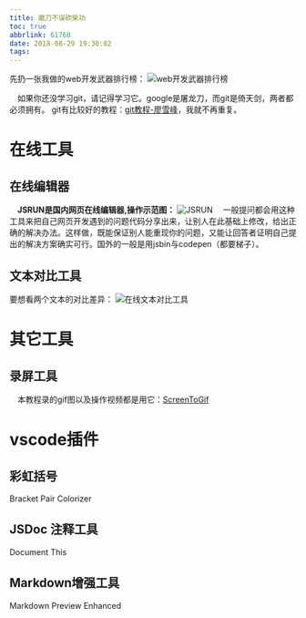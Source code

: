 ```yaml
---
title: 磨刀不误砍柴功
toc: true
abbrlink: 61760
date: 2018-08-29 19:30:02
tags:
---
```

先扔一张我做的web开发武器排行榜：
![web开发武器排行榜](http://ww1.sinaimg.cn/large/005BIQVbgy1fuxclojuspj30if1e9diq.jpg)

&emsp;如果你还没学习git，请记得学习它。google是屠龙刀，而git是倚天剑，两者都必须拥有。 git有比较好的教程：[git教程-廖雪峰](https://www.liaoxuefeng.com/wiki/0013739516305929606dd18361248578c67b8067c8c017b000)，我就不再重复。

# 在线工具
## 在线编辑器
<script async src="//jsrun.net/KmgKp/embed/html,result/light/"></script>
&emsp;__JSRUN是国内网页在线编辑器,操作示范图：__ 
![JSRUN](http://ww1.sinaimg.cn/large/005BIQVbgy1fuojmp8nkij30tf06z0sz.jpg)
&emsp;一般提问都会用这种工具来把自己网页开发遇到的问题代码分享出来，让别人在此基础上修改，给出正确的解决办法。这样做，既能保证别人能重现你的问题，又能让回答者证明自己提出的解决方案确实可行。国外的一般是用jsbin与codepen（都要梯子）。

## 文本对比工具
要想看两个文本的对比差异：
![在线文本对比工具](http://ww1.sinaimg.cn/large/005BIQVbgy1fuqtbmoa39j31fm0rb0tz.jpg)
# 其它工具
## 录屏工具
&emsp;本教程录的gif图以及操作视频都是用它：[ScreenToGif](https://www.screentogif.com)
# vscode插件
## 彩虹括号
Bracket Pair Colorizer

## JSDoc 注释工具
Document This

## Markdown增强工具
Markdown Preview Enhanced